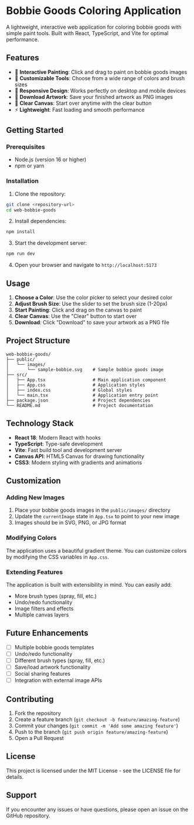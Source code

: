 # Bobbie Goods Coloring Application

A lightweight, interactive web application for coloring bobbie goods with simple paint tools. Built with React, TypeScript, and Vite for optimal performance.

## Features

- 🎨 **Interactive Painting**: Click and drag to paint on bobbie goods images
- 🎯 **Customizable Tools**: Choose from a wide range of colors and brush sizes
- 📱 **Responsive Design**: Works perfectly on desktop and mobile devices
- 💾 **Download Artwork**: Save your finished artwork as PNG images
- 🔄 **Clear Canvas**: Start over anytime with the clear button
- ⚡ **Lightweight**: Fast loading and smooth performance

## Getting Started

### Prerequisites

- Node.js (version 16 or higher)
- npm or yarn

### Installation

1. Clone the repository:
```bash
git clone <repository-url>
cd web-bobbie-goods
```

2. Install dependencies:
```bash
npm install
```

3. Start the development server:
```bash
npm run dev
```

4. Open your browser and navigate to `http://localhost:5173`

## Usage

1. **Choose a Color**: Use the color picker to select your desired color
2. **Adjust Brush Size**: Use the slider to set the brush size (1-20px)
3. **Start Painting**: Click and drag on the canvas to paint
4. **Clear Canvas**: Use the "Clear" button to start over
5. **Download**: Click "Download" to save your artwork as a PNG file

## Project Structure

```
web-bobbie-goods/
├── public/
│   └── images/
│       └── sample-bobbie.svg    # Sample bobbie goods image
├── src/
│   ├── App.tsx                  # Main application component
│   ├── App.css                  # Application styles
│   ├── index.css                # Global styles
│   └── main.tsx                 # Application entry point
├── package.json                 # Project dependencies
└── README.md                    # Project documentation
```

## Technology Stack

- **React 18**: Modern React with hooks
- **TypeScript**: Type-safe development
- **Vite**: Fast build tool and development server
- **Canvas API**: HTML5 Canvas for drawing functionality
- **CSS3**: Modern styling with gradients and animations

## Customization

### Adding New Images

1. Place your bobbie goods images in the `public/images/` directory
2. Update the `currentImage` state in `App.tsx` to point to your new image
3. Images should be in SVG, PNG, or JPG format

### Modifying Colors

The application uses a beautiful gradient theme. You can customize colors by modifying the CSS variables in `App.css`.

### Extending Features

The application is built with extensibility in mind. You can easily add:
- More brush types (spray, fill, etc.)
- Undo/redo functionality
- Image filters and effects
- Multiple canvas layers

## Future Enhancements

- [ ] Multiple bobbie goods templates
- [ ] Undo/redo functionality
- [ ] Different brush types (spray, fill, etc.)
- [ ] Save/load artwork functionality
- [ ] Social sharing features
- [ ] Integration with external image APIs

## Contributing

1. Fork the repository
2. Create a feature branch (`git checkout -b feature/amazing-feature`)
3. Commit your changes (`git commit -m 'Add some amazing feature'`)
4. Push to the branch (`git push origin feature/amazing-feature`)
5. Open a Pull Request

## License

This project is licensed under the MIT License - see the LICENSE file for details.

## Support

If you encounter any issues or have questions, please open an issue on the GitHub repository.
